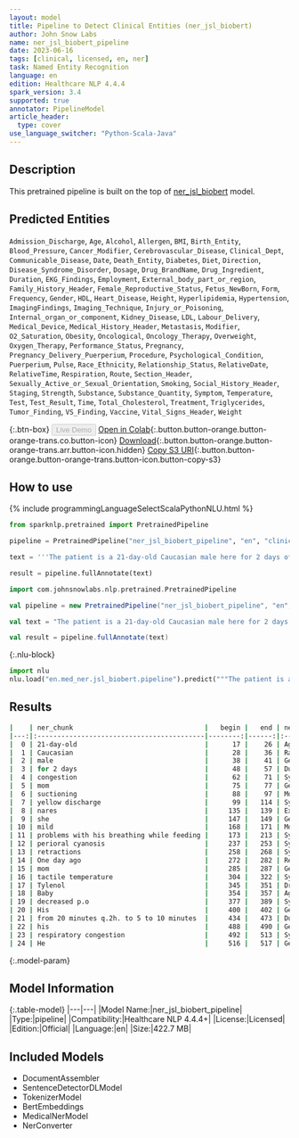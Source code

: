```yaml
---
layout: model
title: Pipeline to Detect Clinical Entities (ner_jsl_biobert)
author: John Snow Labs
name: ner_jsl_biobert_pipeline
date: 2023-06-16
tags: [clinical, licensed, en, ner]
task: Named Entity Recognition
language: en
edition: Healthcare NLP 4.4.4
spark_version: 3.4
supported: true
annotator: PipelineModel
article_header:
  type: cover
use_language_switcher: "Python-Scala-Java"
---
```


## Description

This pretrained pipeline is built on the top of [ner_jsl_biobert](https://nlp.johnsnowlabs.com/2021/09/05/ner_jsl_biobert_en.html) model.

## Predicted Entities

`Admission_Discharge`, `Age`, `Alcohol`, `Allergen`, `BMI`, `Birth_Entity`, `Blood_Pressure`, `Cancer_Modifier`, `Cerebrovascular_Disease`, `Clinical_Dept`, `Communicable_Disease`, `Date`, `Death_Entity`, `Diabetes`, `Diet`, `Direction`, `Disease_Syndrome_Disorder`, `Dosage`, `Drug_BrandName`, `Drug_Ingredient`, `Duration`, `EKG_Findings`, `Employment`, `External_body_part_or_region`, `Family_History_Header`, `Female_Reproductive_Status`, `Fetus_NewBorn`, `Form`, `Frequency`, `Gender`, `HDL`, `Heart_Disease`, `Height`, `Hyperlipidemia`, `Hypertension`, `ImagingFindings`, `Imaging_Technique`, `Injury_or_Poisoning`, `Internal_organ_or_component`, `Kidney_Disease`, `LDL`, `Labour_Delivery`, `Medical_Device`, `Medical_History_Header`, `Metastasis`, `Modifier`, `O2_Saturation`, `Obesity`, `Oncological`, `Oncology_Therapy`, `Overweight`, `Oxygen_Therapy`, `Performance_Status`, `Pregnancy`, `Pregnancy_Delivery_Puerperium`, `Procedure`, `Psychological_Condition`, `Puerperium`, `Pulse`, `Race_Ethnicity`, `Relationship_Status`, `RelativeDate`, `RelativeTime`, `Respiration`, `Route`, `Section_Header`, `Sexually_Active_or_Sexual_Orientation`, `Smoking`, `Social_History_Header`, `Staging`, `Strength`, `Substance`, `Substance_Quantity`, `Symptom`, `Temperature`, `Test`, `Test_Result`, `Time`, `Total_Cholesterol`, `Treatment`, `Triglycerides`, `Tumor_Finding`, `VS_Finding`, `Vaccine`, `Vital_Signs_Header`, `Weight`



{:.btn-box}
<button class="button button-orange" disabled>Live Demo</button>
[Open in Colab](https://colab.research.google.com/github/JohnSnowLabs/spark-nlp-workshop/blob/master/healthcare-nlp/07.0.Pretrained_Clinical_Pipelines.ipynb){:.button.button-orange.button-orange-trans.co.button-icon}
[Download](https://s3.amazonaws.com/auxdata.johnsnowlabs.com/clinical/models/ner_jsl_biobert_pipeline_en_4.4.4_3.4_1686928647496.zip){:.button.button-orange.button-orange-trans.arr.button-icon.hidden}
[Copy S3 URI](s3://auxdata.johnsnowlabs.com/clinical/models/ner_jsl_biobert_pipeline_en_4.4.4_3.4_1686928647496.zip){:.button.button-orange.button-orange-trans.button-icon.button-copy-s3}

## How to use

<div class="tabs-box" markdown="1">
{% include programmingLanguageSelectScalaPythonNLU.html %}

```python
from sparknlp.pretrained import PretrainedPipeline

pipeline = PretrainedPipeline("ner_jsl_biobert_pipeline", "en", "clinical/models")

text = '''The patient is a 21-day-old Caucasian male here for 2 days of congestion - mom has been suctioning yellow discharge from the patient's nares, plus she has noticed some mild problems with his breathing while feeding (but negative for any perioral cyanosis or retractions). One day ago, mom also noticed a tactile temperature and gave the patient Tylenol. Baby also has had some decreased p.o. intake. His normal breast-feeding is down from 20 minutes q.2h. to 5 to 10 minutes secondary to his respiratory congestion. He sleeps well, but has been more tired and has been fussy over the past 2 days. The parents noticed no improvement with albuterol treatments given in the ER. His urine output has also decreased; normally he has 8 to 10 wet and 5 dirty diapers per 24 hours, now he has down to 4 wet diapers per 24 hours. Mom denies any diarrhea. His bowel movements are yellow colored and soft in nature.'''

result = pipeline.fullAnnotate(text)
```
```scala
import com.johnsnowlabs.nlp.pretrained.PretrainedPipeline

val pipeline = new PretrainedPipeline("ner_jsl_biobert_pipeline", "en", "clinical/models")

val text = "The patient is a 21-day-old Caucasian male here for 2 days of congestion - mom has been suctioning yellow discharge from the patient's nares, plus she has noticed some mild problems with his breathing while feeding (but negative for any perioral cyanosis or retractions). One day ago, mom also noticed a tactile temperature and gave the patient Tylenol. Baby also has had some decreased p.o. intake. His normal breast-feeding is down from 20 minutes q.2h. to 5 to 10 minutes secondary to his respiratory congestion. He sleeps well, but has been more tired and has been fussy over the past 2 days. The parents noticed no improvement with albuterol treatments given in the ER. His urine output has also decreased; normally he has 8 to 10 wet and 5 dirty diapers per 24 hours, now he has down to 4 wet diapers per 24 hours. Mom denies any diarrhea. His bowel movements are yellow colored and soft in nature."

val result = pipeline.fullAnnotate(text)
```


{:.nlu-block}
```python
import nlu
nlu.load("en.med_ner.jsl_biobert.pipeline").predict("""The patient is a 21-day-old Caucasian male here for 2 days of congestion - mom has been suctioning yellow discharge from the patient's nares, plus she has noticed some mild problems with his breathing while feeding (but negative for any perioral cyanosis or retractions). One day ago, mom also noticed a tactile temperature and gave the patient Tylenol. Baby also has had some decreased p.o. intake. His normal breast-feeding is down from 20 minutes q.2h. to 5 to 10 minutes secondary to his respiratory congestion. He sleeps well, but has been more tired and has been fussy over the past 2 days. The parents noticed no improvement with albuterol treatments given in the ER. His urine output has also decreased; normally he has 8 to 10 wet and 5 dirty diapers per 24 hours, now he has down to 4 wet diapers per 24 hours. Mom denies any diarrhea. His bowel movements are yellow colored and soft in nature.""")
```

</div>



## Results

```bash
|    | ner_chunk                                 |   begin |   end | ner_label                    |   confidence |
|---:|:------------------------------------------|--------:|------:|:-----------------------------|-------------:|
|  0 | 21-day-old                                |      17 |    26 | Age                          |     1        |
|  1 | Caucasian                                 |      28 |    36 | Race_Ethnicity               |     0.9304   |
|  2 | male                                      |      38 |    41 | Gender                       |     1        |
|  3 | for 2 days                                |      48 |    57 | Duration                     |     0.6477   |
|  4 | congestion                                |      62 |    71 | Symptom                      |     0.7325   |
|  5 | mom                                       |      75 |    77 | Gender                       |     0.9995   |
|  6 | suctioning                                |      88 |    97 | Modifier                     |     0.1445   |
|  7 | yellow discharge                          |      99 |   114 | Symptom                      |     0.43875  |
|  8 | nares                                     |     135 |   139 | External_body_part_or_region |     0.9005   |
|  9 | she                                       |     147 |   149 | Gender                       |     0.9956   |
| 10 | mild                                      |     168 |   171 | Modifier                     |     0.5113   |
| 11 | problems with his breathing while feeding |     173 |   213 | Symptom                      |     0.4362   |
| 12 | perioral cyanosis                         |     237 |   253 | Symptom                      |     0.76325  |
| 13 | retractions                               |     258 |   268 | Symptom                      |     0.9819   |
| 14 | One day ago                               |     272 |   282 | RelativeDate                 |     0.838267 |
| 15 | mom                                       |     285 |   287 | Gender                       |     0.9995   |
| 16 | tactile temperature                       |     304 |   322 | Symptom                      |     0.5194   |
| 17 | Tylenol                                   |     345 |   351 | Drug_BrandName               |     0.9999   |
| 18 | Baby                                      |     354 |   357 | Age                          |     0.9997   |
| 19 | decreased p.o                             |     377 |   389 | Symptom                      |     0.445    |
| 20 | His                                       |     400 |   402 | Gender                       |     0.9996   |
| 21 | from 20 minutes q.2h. to 5 to 10 minutes  |     434 |   473 | Duration                     |     0.24581  |
| 22 | his                                       |     488 |   490 | Gender                       |     0.9573   |
| 23 | respiratory congestion                    |     492 |   513 | Symptom                      |     0.5144   |
| 24 | He                                        |     516 |   517 | Gender                       |     1        |
```

{:.model-param}
## Model Information

{:.table-model}
|---|---|
|Model Name:|ner_jsl_biobert_pipeline|
|Type:|pipeline|
|Compatibility:|Healthcare NLP 4.4.4+|
|License:|Licensed|
|Edition:|Official|
|Language:|en|
|Size:|422.7 MB|

## Included Models

- DocumentAssembler
- SentenceDetectorDLModel
- TokenizerModel
- BertEmbeddings
- MedicalNerModel
- NerConverter